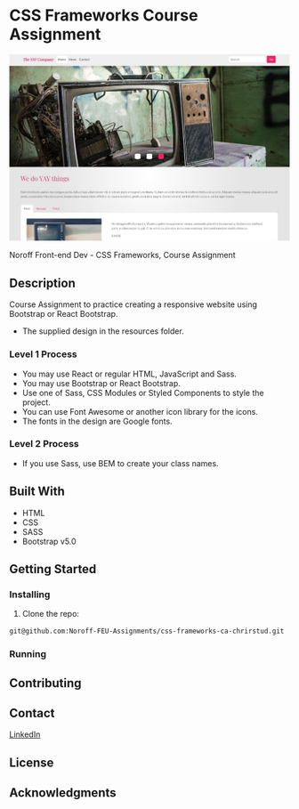 # CSS Frameworks Course Assignment

![image](/resources/css-frameworks-ca_homepage.jpg)

Noroff Front-end Dev - CSS Frameworks, Course Assignment

## Description

Course Assignment to practice creating a responsive website using Bootstrap or React Bootstrap.

- The supplied design in the resources folder.

### Level 1 Process

- You may use React or regular HTML, JavaScript and Sass.
- You may use Bootstrap or React Bootstrap.
- Use one of Sass, CSS Modules or Styled Components to style the project.
- You can use Font Awesome or another icon library for the icons.
- The fonts in the design are Google fonts.

### Level 2 Process

- If you use Sass, use BEM to create your class names.

## Built With

- HTML
- CSS
- SASS
- Bootstrap v5.0

## Getting Started

### Installing

1. Clone the repo:

```bash
git@github.com:Noroff-FEU-Assignments/css-frameworks-ca-chrirstud.git
```

### Running

## Contributing

## Contact

[LinkedIn](https://www.linkedin.com/in/christer-olsen-b557ab1b4/)

## License

## Acknowledgments
